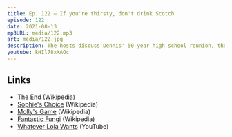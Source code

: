 ```yaml
---
title: Ep. 122 – If you're thirsty, don't drink Scotch
episode: 122
date: 2021-08-13
mp3URL: media/122.mp3
art: media/122.jpg
description: The hosts discuss Dennis' 50-year high school reunion, the tv series, The End, Sophie's Choice, Molly's Game, the Delta Variant, Governor Cuomo's resignation, a Netflix documentary about mushrooms, Fantastic Fungi, and Dennis' high school performance of Mack the Knife.
youtube: kHIl78xXAOc
---
```


## Links

- [The End](https://en.wikipedia.org/wiki/The_End_(Australian_TV_series)) (Wikipedia)
- [Sophie's Choice](https://en.wikipedia.org/wiki/Sophie%27s_Choice_(film)) (Wikipedia)
- [Molly's Game](https://en.wikipedia.org/wiki/Molly%27s_Game) (Wikipedia)
- [Fantastic Fungi](https://en.wikipedia.org/wiki/Fantastic_Fungi) (Wikipedia)
- [Whatever Lola Wants](https://www.youtube.com/watch?v=6kjQmgm0r4g) (YouTube)